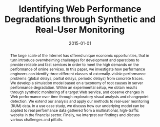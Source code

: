 ---
abstract: The large scale of the Internet has offered unique economic opportunities,
  that in turn introduce overwhelming challenges for development and operations to
  provide reliable and fast services in order to meet the high demands on the performance
  of online services. In this paper, we investigate how performance engineers can
  identify three different classes of externally-visible performance problems (global
  delays, partial delays, periodic delays) from concrete traces. We develop a simulation
  model based on a taxonomy of root causes in server performance degradation. Within
  an experimental setup, we obtain results through synthetic monitoring of a target
  Web service, and observe changes in Web performance over time through exploratory
  visual analysis and changepoint detection. We extend our analysis and apply our
  methods to real-user monitoring (RUM) data. In a use case study, we discuss how
  our underlying model can be applied to real performance data gathered from a multinational,
  high-traffic website in the financial sector. Finally, we interpret our findings
  and discuss various challenges and pitfalls.
authors:
- Juergen Cito
- Devan Gotowka
- Philipp Leitner
- Ryan Pelette
- Dritan Suljoti
- Schahram Dustdar
date: '2015-01-01'
featured: false
links:
- name: Publik
  url: https://publik.tuwien.ac.at/showentry.php?ID=241778&lang=2
publication: Journal of Web Engineering, Volume 14 (2015), No. 5&6; S. 414 - 442
publication_types:
- '2'
publishDate: '2015-01-01'
title: Identifying Web Performance Degradations through Synthetic and Real-User Monitoring
url_pdf: ''
---